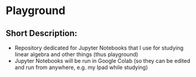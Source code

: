 # Playground

## Short Description:
- Repository dedicated for Jupyter Notebooks that I use for studying linear algebra and other things (thus playground)
- Jupyter Notebooks will be run in Google Colab (so they can be edited and run from anywhere, e.g. my Ipad while studying)
